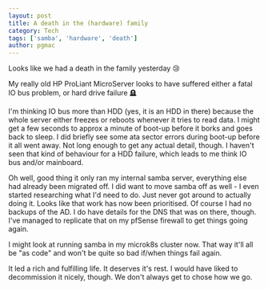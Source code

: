 ```yaml
---
layout: post
title: A death in the (hardware) family
category: Tech
tags: ['samba', 'hardware', 'death']
author: pgmac
---
```


Looks like we had a death in the family yesterday 😢 

My really old HP ProLiant MicroServer looks to have suffered either a fatal IO bus problem, or hard drive failure 🪦 

I'm thinking IO bus more than HDD (yes, it is an HDD in there) because the whole server either freezes or reboots whenever it tries to read data.
I might get a few seconds to approx a minute of boot-up before it borks and goes back to sleep. I did briefly see some ata sector errors during boot-up before it all went away. Not long enough to get any actual detail, though. I haven't seen that kind of behaviour for a HDD failure, which leads to me think IO bus and/or mainboard.

Oh well, good thing it only ran my internal samba server, everything else had already been migrated off. I did want to move samba off as well - I even started researching what I'd need to do. Just never got around to actually doing it. Looks like that work has now been prioritised. Of course I had no backups of the AD. I do have details for the DNS that was on there, though. I've managed to replicate that on my pfSense firewall to get things going again.

I might look at running samba in my microk8s cluster now. That way it'll all be "as code" and won't be quite so bad if/when things fail again.

It led a rich and fulfilling life. It deserves it's rest. I would have liked to decommission it nicely, though. We don't always get to chose how we go.

